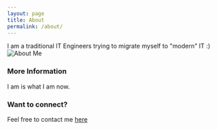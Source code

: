 ```yaml
---
layout: page
title: About
permalink: /about/
---
```


I am a traditional IT Engineers trying to migrate myself to "modern" IT :)
![About Me](../images/me.png)

### More Information

I am is what I am now.

### Want to connect?

Feel free to contact me [here](mailto:aanset@e.email)
